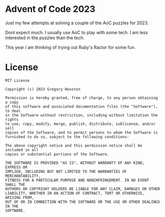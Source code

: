# Advent of Code 2023

Just my few attempts at solving a couple of the AoC puzzles for 2023.

Dont expect much.  I usually use AoC to play with some tech.  I am less interested in the puzzles than the tech.

This year I am thinking of trying out Ruby's Ractor for some fun.

# License

```
MIT License

Copyright (c) 2023 Gregory Houston

Permission is hereby granted, free of charge, to any person obtaining a copy
of this software and associated documentation files (the "Software"), to deal
in the Software without restriction, including without limitation the rights
to use, copy, modify, merge, publish, distribute, sublicense, and/or sell
copies of the Software, and to permit persons to whom the Software is
furnished to do so, subject to the following conditions:

The above copyright notice and this permission notice shall be included in all
copies or substantial portions of the Software.

THE SOFTWARE IS PROVIDED "AS IS", WITHOUT WARRANTY OF ANY KIND, EXPRESS OR
IMPLIED, INCLUDING BUT NOT LIMITED TO THE WARRANTIES OF MERCHANTABILITY,
FITNESS FOR A PARTICULAR PURPOSE AND NONINFRINGEMENT. IN NO EVENT SHALL THE
AUTHORS OR COPYRIGHT HOLDERS BE LIABLE FOR ANY CLAIM, DAMAGES OR OTHER
LIABILITY, WHETHER IN AN ACTION OF CONTRACT, TORT OR OTHERWISE, ARISING FROM,
OUT OF OR IN CONNECTION WITH THE SOFTWARE OR THE USE OR OTHER DEALINGS IN THE
SOFTWARE.
```